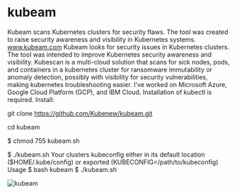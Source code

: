 # kubeam
Kubeam scans Kubernetes clusters for security flaws. The tool was created to raise security awareness and visibility in Kubernetes systems. www.kubeam.com
Kubeam looks for security issues in Kubernetes clusters. The tool was intended to improve Kubernetes security awareness and visibility.
Kubescan is a multi-cloud solution that scans for sick nodes, pods, and containers in a kubernetes cluster for ransomware immutability or anomaly detection, possibly with visibility for security vulnerabilities, making kubernetes troubleshooting easier. I've worked on Microsoft Azure, Google Cloud Platform (GCP), and IBM Cloud.
Installation of kubectl is required.
Install:

git clone https://github.com/Kubenew/kubeam.git

cd kubeam

$ chmod 755 kubeam.sh

$ ./kubeam.sh
Your clusters kubeconfig either in its default location ($HOME/.kube/config) or exported (KUBECONFIG=/path/to/kubeconfig) Usage $ bash kubeam $ ./kubeam.sh

![kubeam](https://user-images.githubusercontent.com/90440279/152650776-f532d8a3-bb9d-46b2-8951-a8381198d911.png)
